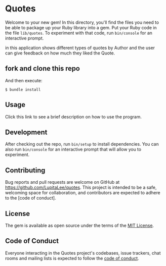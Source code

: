 
# Quotes

Welcome to your new gem! In this directory, you'll find the files you need to be able to package up your Ruby library into a gem. Put your Ruby code in the file `lib/quotes`. To experiment with that code, run `bin/console` for an interactive prompt.

in this application shows different types of quotes by Author and the user can give feedback on how much they liked the Quote.

## fork and clone this repo

<!-- Add this line to your application's Gemfile: -->



And then execute:

    $ bundle install

<!-- Or install it yourself as: -->
<!-- 
    $ gem install quotes -->

## Usage

Click this link to see a brief description on how to use the program. 
 <!-- # ademo video link here -->

## Development

After checking out the repo, run `bin/setup` to install dependencies. You can also run `bin/console` for an interactive prompt that will allow you to experiment.

<!-- To install this gem onto your local machine, run `bundle exec rake install`. To release a new version, update the version number in `version.rb`, and then run `bundle exec rake release`, which will create a git tag for the version, push git commits and the created tag, and push the `.gem` file to [rubygems.org] -->

## Contributing

Bug reports and pull requests are welcome on GitHub at https://github.com/LupitaLee/quotes. This project is intended to be a safe, welcoming space for collaboration, and contributors are expected to adhere to the [code of conduct].
## License

The gem is available as open source under the terms of the [MIT License](https://opensource.org/licenses/MIT).

## Code of Conduct

Everyone interacting in the Quotes project's codebases, issue trackers, chat rooms and mailing lists is expected to follow the [code of conduct](https://github.com/[USERNAME]/quotes/blob/master/CODE_OF_CONDUCT.md).
